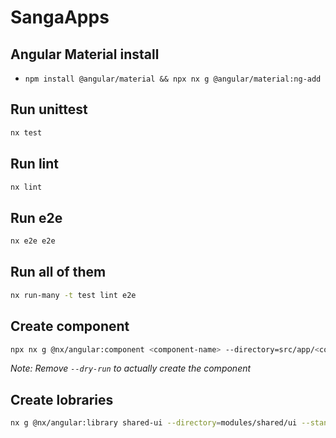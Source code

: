 # SangaApps

## Angular Material install

- `npm install @angular/material && npx nx g @angular/material:ng-add`

## Run unittest

```bash
nx test
```

## Run lint

```bash
nx lint
```

## Run e2e

```bash
nx e2e e2e
```

## Run all of them

```bash
nx run-many -t test lint e2e
```

## Create component

```bash
npx nx g @nx/angular:component <component-name> --directory=src/app/<component-name> --standalone --dry-run
```

_Note: Remove `--dry-run` to actually create the component_

## Create lobraries

```bash
nx g @nx/angular:library shared-ui --directory=modules/shared/ui --standalone
```

